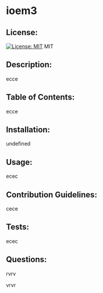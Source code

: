 # ioem3
  ## License:
  [![License: MIT](https://img.shields.io/badge/License-MIT-yellow.svg)](https://opensource.org/licenses/MIT)
  MIT

  ## Description: 
  ecce

  ## Table of Contents:
  ecce

  ## Installation:
  undefined

  ## Usage:
  ecec

  ## Contribution Guidelines:
  cece

  ## Tests:
  ecec

  ## Questions:
  rvrv

  vrvr

